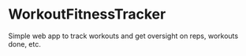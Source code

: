# WorkoutFitnessTracker
Simple web app to track workouts and get oversight on reps, workouts done, etc. 
